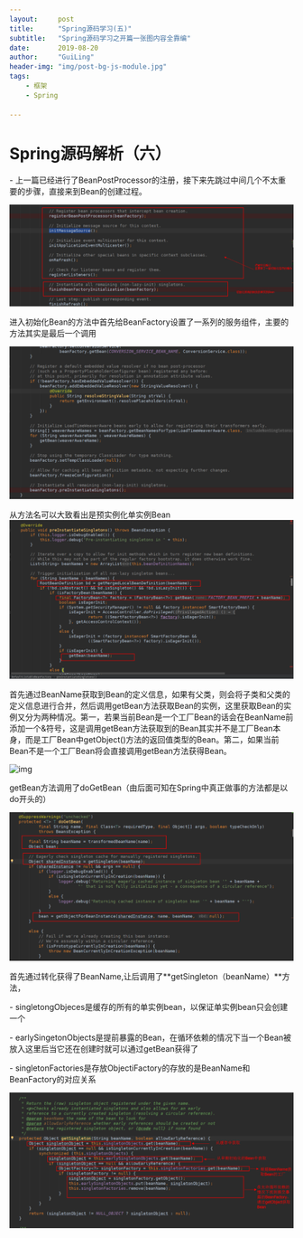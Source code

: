 ```yaml
---
layout:     post
title:      "Spring源码学习(五)"
subtitle:   "Spring源码学习之开篇一张图内容全靠编"
date:       2019-08-20
author:     "GuiLing"
header-img: "img/post-bg-js-module.jpg"
tags:
    - 框架
    - Spring

---
```


# Spring源码解析（六）

\- 上一篇已经进行了BeanPostProcessor的注册，接下来先跳过中间几个不太重要的步骤，直接来到Bean的创建过程。

![img](/img/spring/2018/12/3qaacouavaic2reesl79hbjbhv.png)

进入初始化Bean的方法中首先给BeanFactory设置了一系列的服务组件，主要的方法其实是最后一个调用

![img](/img/spring/2018/12/qg3rj5mj9ij6krmbl3c1vepi55.png)

从方法名可以大致看出是预实例化单实例Bean![img](/img/spring/2018/12/u9j5mahj2ahdhq5ekb8l32a4ng.png)

首先通过BeanName获取到Bean的定义信息，如果有父类，则会将子类和父类的定义信息进行合并，然后调用getBean方法获取Bean的实例，这里获取Bean的实例又分为两种情况。第一，若果当前Bean是一个工厂Bean的话会在BeanName前添加一个&符号，这是调用getBean方法获取到的Bean其实并不是工厂Bean本身，而是工厂Bean中getObject()方法的返回值类型的Bean。第二，如果当前Bean不是一个工厂Bean将会直接调用getBean方法获得Bean。

![img](/img/spring/2018/12/v6olfs4i98jfnpl0pc6vbdv60i.png)

getBean方法调用了doGetBean（由后面可知在Spring中真正做事的方法都是以do开头的）

![img](/img/spring/2019/01/qo35tte2p4jhppgsidihustfkb.png)

首先通过转化获得了BeanName,让后调用了**getSingleton（beanName）**方法，

\-  singletongObjeces是缓存的所有的单实例bean，以保证单实例bean只会创建一个

\- earlySingetonObjects是提前暴露的Bean，在循环依赖的情况下当一个Bean被放入这里后当它还在创建时就可以通过getBean获得了

\-  singletonFactories是存放ObjectiFactory的存放的是BeanName和BeanFactory的对应关系

![img](/img/spring/2019/01/0i2pb90d1gj53pcuo3hiac40jb.png)